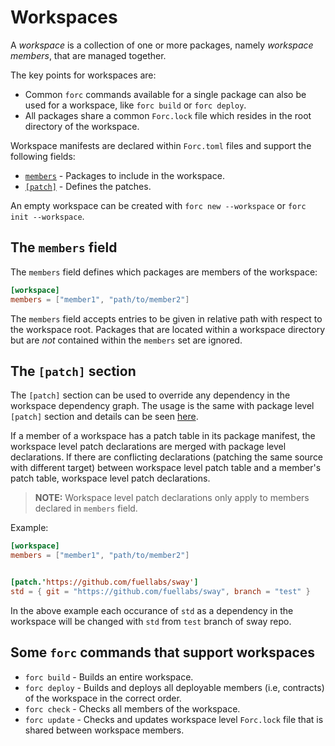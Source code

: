 # Workspaces

A *workspace* is a collection of one or more packages, namely *workspace members*, that are managed together.

The key points for workspaces are:

* Common `forc` commands available for a single package can also be used for a workspace, like `forc build` or `forc deploy`.
* All packages share a common `Forc.lock` file which resides in the root directory of the workspace.

Workspace manifests are declared within `Forc.toml` files and support the following fields:

* [`members`](#the-members-field) - Packages to include in the workspace.
* [`[patch]`](#the-patch-section) - Defines the patches.

An empty workspace can be created with `forc new --workspace` or `forc init --workspace`.

## The `members` field

The `members` field defines which packages are members of the workspace:

```toml
[workspace]
members = ["member1", "path/to/member2"]
```

The `members` field accepts entries to be given in relative path with respect to the workspace root.
Packages that are located within a workspace directory but are *not* contained within the `members` set are ignored.

## The `[patch]` section

The `[patch]` section can be used to override any dependency in the workspace dependency graph. The usage is the same with package level `[patch]` section and details can be seen [here](./manifest_reference.md#the-patch-section).

If a member of a workspace has a patch table in its package manifest, the workspace level patch declarations are merged with package level declarations. If there are conflicting declarations (patching the same source with different target) between workspace level patch table and a member's patch table, workspace level patch declarations.

> **NOTE:** Workspace level patch declarations only apply to members declared in `members` field.

Example:

```toml
[workspace]
members = ["member1", "path/to/member2"]


[patch.'https://github.com/fuellabs/sway']
std = { git = "https://github.com/fuellabs/sway", branch = "test" }
```

In the above example each occurance of `std` as a dependency in the workspace will be changed with `std` from `test` branch of sway repo.

## Some `forc` commands that support workspaces

* `forc build` - Builds an entire workspace.
* `forc deploy` - Builds and deploys all deployable members (i.e, contracts) of the workspace in the correct order.
* `forc check` - Checks all members of the workspace.
* `forc update` - Checks and updates workspace level `Forc.lock` file that is shared between workspace members.
